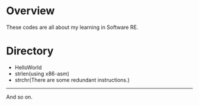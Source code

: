 # Overview #
These codes are all about my learning in Software RE.
# Directory #
- HelloWorld 
- strlen(using x86-asm)
- strchr(There are some redundant instructions.)

---

And so on.
